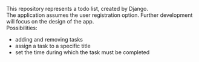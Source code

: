 This repository represents a todo list, created by Django.<br>
The application assumes the user registration option. Further development will focus on the design of the app.<br>
Possibilities:
<ul>
  <li>adding and removing tasks</li>
  <li>assign a task to a specific title</li>
  <li>set the time during which the task must be completed</li>
</ul>
